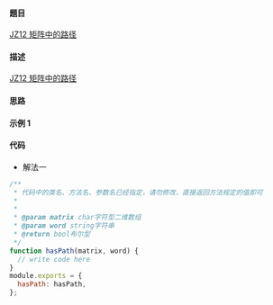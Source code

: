 #### 題目

[JZ12 矩阵中的路径](https://www.nowcoder.com/practice/2a49359695a544b8939c77358d29b7e6?tpId=13&tqId=1517966&ru=/practice/2a49359695a544b8939c77358d29b7e6&qru=/ta/coding-interviews/question-ranking)

#### 描述

[JZ12 矩阵中的路径](https://www.nowcoder.com/practice/2a49359695a544b8939c77358d29b7e6?tpId=13&tqId=1517966&ru=/practice/2a49359695a544b8939c77358d29b7e6&qru=/ta/coding-interviews/question-ranking)

#### 思路

#### 示例 1

#### 代码

- 解法一

```js
/**
 * 代码中的类名、方法名、参数名已经指定，请勿修改，直接返回方法规定的值即可
 *
 *
 * @param matrix char字符型二维数组
 * @param word string字符串
 * @return bool布尔型
 */
function hasPath(matrix, word) {
  // write code here
}
module.exports = {
  hasPath: hasPath,
};
```
